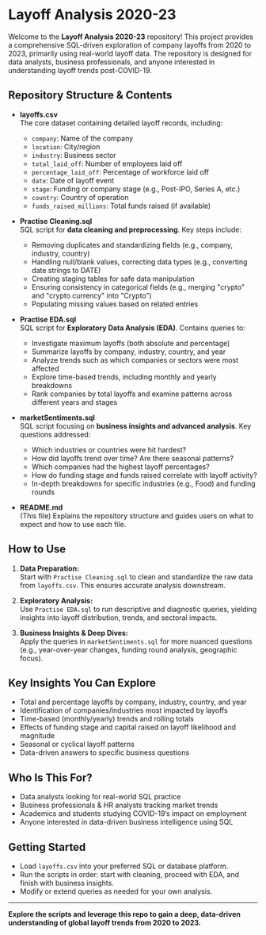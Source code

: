 # Layoff Analysis 2020-23

Welcome to the **Layoff Analysis 2020-23** repository! This project provides a comprehensive SQL-driven exploration of company layoffs from 2020 to 2023, primarily using real-world layoff data. The repository is designed for data analysts, business professionals, and anyone interested in understanding layoff trends post-COVID-19.

## Repository Structure & Contents

- **layoffs.csv**  
  The core dataset containing detailed layoff records, including:  
  - `company`: Name of the company  
  - `location`: City/region  
  - `industry`: Business sector  
  - `total_laid_off`: Number of employees laid off  
  - `percentage_laid_off`: Percentage of workforce laid off  
  - `date`: Date of layoff event  
  - `stage`: Funding or company stage (e.g., Post-IPO, Series A, etc.)  
  - `country`: Country of operation  
  - `funds_raised_millions`: Total funds raised (if available)  

- **Practise Cleaning.sql**  
  SQL script for **data cleaning and preprocessing**. Key steps include:
  - Removing duplicates and standardizing fields (e.g., company, industry, country)
  - Handling null/blank values, correcting data types (e.g., converting date strings to DATE)
  - Creating staging tables for safe data manipulation
  - Ensuring consistency in categorical fields (e.g., merging "crypto" and "crypto currency" into "Crypto")
  - Populating missing values based on related entries

- **Practise EDA.sql**  
  SQL script for **Exploratory Data Analysis (EDA)**. Contains queries to:
  - Investigate maximum layoffs (both absolute and percentage)
  - Summarize layoffs by company, industry, country, and year
  - Analyze trends such as which companies or sectors were most affected
  - Explore time-based trends, including monthly and yearly breakdowns
  - Rank companies by total layoffs and examine patterns across different years and stages

- **marketSentiments.sql**  
  SQL script focusing on **business insights and advanced analysis**. Key questions addressed:
  - Which industries or countries were hit hardest?
  - How did layoffs trend over time? Are there seasonal patterns?
  - Which companies had the highest layoff percentages?
  - How do funding stage and funds raised correlate with layoff activity?
  - In-depth breakdowns for specific industries (e.g., Food) and funding rounds

- **README.md**  
  (This file) Explains the repository structure and guides users on what to expect and how to use each file.

## How to Use

1. **Data Preparation:**  
   Start with `Practise Cleaning.sql` to clean and standardize the raw data from `layoffs.csv`. This ensures accurate analysis downstream.

2. **Exploratory Analysis:**  
   Use `Practise EDA.sql` to run descriptive and diagnostic queries, yielding insights into layoff distribution, trends, and sectoral impacts.

3. **Business Insights & Deep Dives:**  
   Apply the queries in `marketSentiments.sql` for more nuanced questions (e.g., year-over-year changes, funding round analysis, geographic focus).

## Key Insights You Can Explore

- Total and percentage layoffs by company, industry, country, and year
- Identification of companies/industries most impacted by layoffs
- Time-based (monthly/yearly) trends and rolling totals
- Effects of funding stage and capital raised on layoff likelihood and magnitude
- Seasonal or cyclical layoff patterns
- Data-driven answers to specific business questions

## Who Is This For?

- Data analysts looking for real-world SQL practice
- Business professionals & HR analysts tracking market trends
- Academics and students studying COVID-19’s impact on employment
- Anyone interested in data-driven business intelligence using SQL

## Getting Started

- Load `layoffs.csv` into your preferred SQL or database platform.
- Run the scripts in order: start with cleaning, proceed with EDA, and finish with business insights.
- Modify or extend queries as needed for your own analysis.

---

**Explore the scripts and leverage this repo to gain a deep, data-driven understanding of global layoff trends from 2020 to 2023.**
